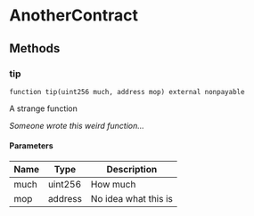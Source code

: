 # AnotherContract









## Methods

### tip

```solidity
function tip(uint256 much, address mop) external nonpayable
```

A strange function

*Someone wrote this weird function...*

#### Parameters

| Name | Type | Description |
|---|---|---|
| much | uint256 | How much |
| mop | address | No idea what this is |




